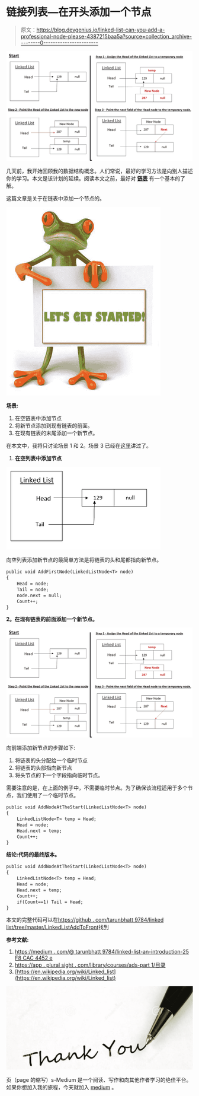 # 链接列表—在开头添加一个节点

> 原文：<https://blog.devgenius.io/linked-list-can-you-add-a-professional-node-please-4387215baa5a?source=collection_archive---------0----------------------->

![](img/ec874e995e8198fea3353747b2779556.png)

几天前，我开始回顾我的数据结构概念。人们常说，最好的学习方法是向别人描述你的学习。本文是该计划的延续。阅读本文之前，最好对 [**链表**](https://medium.com/@tarunbhatt9784/linked-list-an-introduction-25f8cac4452e) 有一个基本的了解。

这篇文章是关于在链表中添加一个节点的。

![](img/f2db62c3a37d23c0fadffd977375572f.png)

**场景:**

1.  在空链表中添加节点
2.  将新节点添加到现有链表的前面。
3.  在现有链表的末尾添加一个新节点。

在本文中，我将只讨论场景 1 和 2。场景 3 已经在[这里](https://medium.com/@tarunbhatt9784/linked-list-add-a-node-at-the-end-5b1911b160a0)讲过了。

1.  **在空列表中添加节点**

![](img/8e05fb1e1bc930e883e5a5729eddbea1.png)

向空列表添加新节点的最简单方法是将链表的头和尾都指向新节点。

```
public void AddFirstNode(LinkedListNode<T> node)
{
    Head = node;
    Tail = node;
    node.next = null;
    Count++;
}
```

**2。在现有链表的前面添加一个新节点。**

![](img/ec874e995e8198fea3353747b2779556.png)

向前端添加新节点的步骤如下:

1.  将链表的头分配给一个临时节点
2.  将链表的头部指向新节点
3.  将头节点的下一个字段指向临时节点。

需要注意的是，在上面的例子中，不需要临时节点。为了确保该流程适用于多个节点，我们使用了一个临时节点。

```
public void AddNodeAtTheStart(LinkedListNode<T> node)
{
    LinkedListNode<T> temp = Head;
    Head = node;
    Head.next = temp;
    Count++;
}
```

**结论:代码的最终版本。**

```
public void AddNodeAtTheStart(LinkedListNode<T> node)
{
    LinkedListNode<T> temp = Head;
    Head = node;
    Head.next = temp;
    Count++;
    if(Count==1) Tail = Head;
}
```

本文的完整代码可以在[https://github . com/tarunbhatt 9784/linked list/tree/master/LinkedListAddToFront](https://github.com/tarunbhatt9784/LinkedList/tree/master/LinkedListAddToFront)找到

**参考文献:**

1.  [https://medium . com/@ tarunbhatt 9784/linked-list-an-introduction-25 F8 CAC 4452 e](https://medium.com/@tarunbhatt9784/linked-list-an-introduction-25f8cac4452e)
2.  [https://app . plural sight . com/library/courses/ads-part 1/目录](https://app.pluralsight.com/library/courses/ads-part1/table-of-contents)
3.  [https://en.wikipedia.org/wiki/Linked_list](https://en.wikipedia.org/wiki/Linked_list)

![](img/dcf7da9f0e83c849275cc20cd6664746.png)

页（page 的缩写）s-Medium 是一个阅读、写作和向其他作者学习的绝佳平台。如果你想加入我的旅程，今天就加入 [medium](https://tarunbhatt9784.medium.com/membership) 。